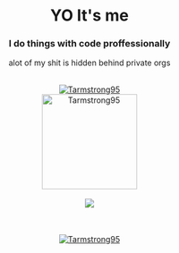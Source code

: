 <h1 align="center">YO It's me</h1>
<h3 align="center">I do things with code proffessionally</h3>
<p align="center">alot of my shit is hidden behind private orgs</p>

<br/>

<div align="center"> 
  <a href="https://github.com/ryo-ma/github-profile-trophy"/>
    <img src="https://github-profile-trophy.vercel.app/?username=Tarmstrong95&theme=onedark&margin-w=15&margin-h=15&column=7" alt="Tarmstrong95" />
</div>

<div align="center">
    <img align="center" height="170" align="left" src="https://github-readme-stats.vercel.app/api?username=Tarmstrong95&count_private=true&include_all_commits=true&theme=onedark" alt="Tarmstrong95" />
  </div>

<br/>

<div align="center">
  <img align="center" src="https://github-readme-stats.vercel.app/api/top-langs/?username=Tarmstrong95&layout=compact&theme=onedark&langs_count=3" />
</div>

<br/>
<br/>

<p align="center"> <img src="https://komarev.com/ghpvc/?username=Tarmstrong95&label=Profile%20views&color=0e75b6&style=flat" alt="Tarmstrong95" /> </p>
